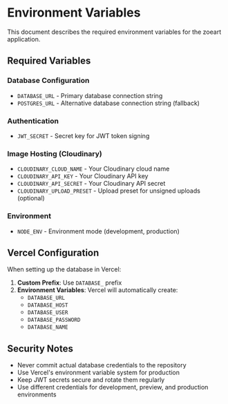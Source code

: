 # Environment Variables

This document describes the required environment variables for the zoeart application.

## Required Variables

### Database Configuration
- `DATABASE_URL` - Primary database connection string
- `POSTGRES_URL` - Alternative database connection string (fallback)

### Authentication
- `JWT_SECRET` - Secret key for JWT token signing

### Image Hosting (Cloudinary)
- `CLOUDINARY_CLOUD_NAME` - Your Cloudinary cloud name
- `CLOUDINARY_API_KEY` - Your Cloudinary API key
- `CLOUDINARY_API_SECRET` - Your Cloudinary API secret
- `CLOUDINARY_UPLOAD_PRESET` - Upload preset for unsigned uploads (optional)

### Environment
- `NODE_ENV` - Environment mode (development, production)

## Vercel Configuration

When setting up the database in Vercel:

1. **Custom Prefix**: Use `DATABASE_` prefix
2. **Environment Variables**: Vercel will automatically create:
   - `DATABASE_URL`
   - `DATABASE_HOST`
   - `DATABASE_USER`
   - `DATABASE_PASSWORD`
   - `DATABASE_NAME`

## Security Notes

- Never commit actual database credentials to the repository
- Use Vercel's environment variable system for production
- Keep JWT secrets secure and rotate them regularly
- Use different credentials for development, preview, and production environments
